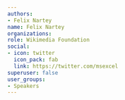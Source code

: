```yaml
---
authors:
- Felix Nartey
name: Felix Nartey
organizations:
role: Wikimedia Foundation
social:
- icon: twitter
  icon_pack: fab
  link: https://twitter.com/msexcel
superuser: false
user_groups:
- Speakers
---
```



